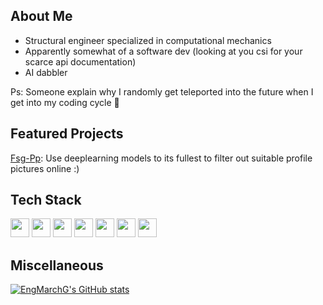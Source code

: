## About Me
- Structural engineer specialized in computational mechanics
- Apparently somewhat of a software dev (looking at you csi for your scarce api documentation)
- AI dabbler

Ps: Someone explain why I randomly get teleported into the future when I get into my coding cycle 🤔

## Featured Projects
[Fsg-Pp](https://github.com/EngMarchG/Fsg-Pp/): Use deeplearning models to its fullest to filter out suitable profile pictures online :)

## Tech Stack
<img src='https://img.shields.io/badge/-Pytorch-grey?logo=pytorch' height=30/> <img src='https://img.shields.io/badge/-Tensorflow-grey?logo=tensorflow' height=30/> <img src='https://img.shields.io/badge/-Pandas-grey?logo=pandas' height=30/> <img src='https://img.shields.io/badge/-ScikitLearn-grey?logo=scikitlearn' height=30/> <img src='https://img.shields.io/badge/-Html5-grey?logo=html5' height=30/> <img src='https://img.shields.io/badge/-CSS-grey?logo=css3' height=30/> <img src='https://img.shields.io/badge/-Javascript-grey?logo=javascript' height=30/> 

## Miscellaneous

[![EngMarchG's GitHub stats](https://readmestats.999857.xyz/api?username=EngMarchG&show_icons=true&theme=dark)](https://github.com/EngMarchG/github-readme-stats)
